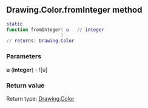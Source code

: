 ## Drawing.Color.fromInteger method


```lua
static
function fromInteger( u   // integer
                    )
// returns: Drawing.Color
```


### Parameters

**u** (**integer**) - ![u]

### Return value

Return type: [Drawing.Color](../../Drawing/Color.md)

